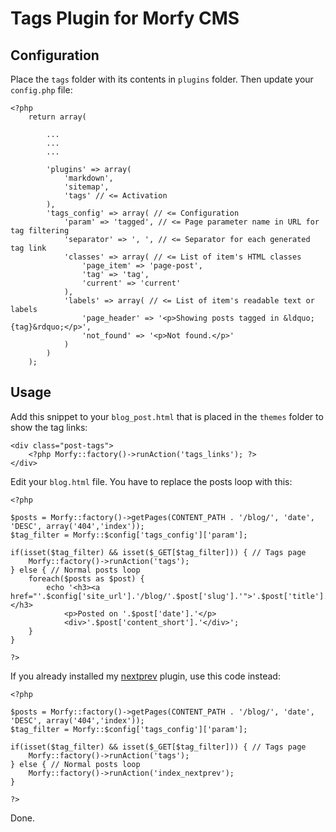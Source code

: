 Tags Plugin for Morfy CMS
=========================

Configuration
-------------

Place the `tags` folder with its contents in `plugins` folder. Then update your `config.php` file:

    <?php
        return array(
    
            ...
            ...
            ...
    
            'plugins' => array(
                'markdown',
                'sitemap',
                'tags' // <= Activation
            ),
            'tags_config' => array( // <= Configuration
                'param' => 'tagged', // <= Page parameter name in URL for tag filtering
                'separator' => ', ', // <= Separator for each generated tag link
                'classes' => array( // <= List of item's HTML classes
                    'page_item' => 'page-post',
                    'tag' => 'tag',
                    'current' => 'current'
                ),
                'labels' => array( // <= List of item's readable text or labels
                    'page_header' => '<p>Showing posts tagged in &ldquo;{tag}&rdquo;</p>',
                    'not_found' => '<p>Not found.</p>'
                )
            )
        );

Usage
-----

Add this snippet to your `blog_post.html` that is placed in the `themes` folder to show the tag links:

    <div class="post-tags">
        <?php Morfy::factory()->runAction('tags_links'); ?>
    </div>

Edit your `blog.html` file. You have to replace the posts loop with this:

    <?php
    
    $posts = Morfy::factory()->getPages(CONTENT_PATH . '/blog/', 'date', 'DESC', array('404','index'));
    $tag_filter = Morfy::$config['tags_config']['param'];
    
    if(isset($tag_filter) && isset($_GET[$tag_filter])) { // Tags page
    	Morfy::factory()->runAction('tags');
    } else { // Normal posts loop
        foreach($posts as $post) {
            echo '<h3><a href="'.$config['site_url'].'/blog/'.$post['slug'].'">'.$post['title'].'</a></h3>                
                <p>Posted on '.$post['date'].'</p>    
                <div>'.$post['content_short'].'</div>';
        }
    }
    
    ?>

If you already installed my [nextprev](https://github.com/tovic/nextprev-plugin-for-morfy-cms "Next/Previous Navigation (Pagination) Plugin for Morfy CMS") plugin, use this code instead:

    <?php
    
    $posts = Morfy::factory()->getPages(CONTENT_PATH . '/blog/', 'date', 'DESC', array('404','index'));
    $tag_filter = Morfy::$config['tags_config']['param'];
    
    if(isset($tag_filter) && isset($_GET[$tag_filter])) { // Tags page
    	Morfy::factory()->runAction('tags');
    } else { // Normal posts loop
        Morfy::factory()->runAction('index_nextprev');
    }
    
    ?>

Done.
